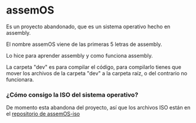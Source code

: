 # assemOS

Es un proyecto abandonado, que es un sistema operativo hecho en assembly.

El nombre assemOS viene de las primeras 5 letras de assembly.

Lo hice para aprender assembly y como funciona assembly.

La carpeta "dev" es para compilar el código, para compilarlo tienes que mover los archivos de la carpeta "dev" a la carpeta raíz, o del contrario no funcionara.

### ¿Cómo consigo la ISO del sistema operativo?
De momento esta abandona del proyecto, así que los archivos ISO están en el [repositorio de assemOS-iso](https://github.com/itroeix/assemOS-iso)
